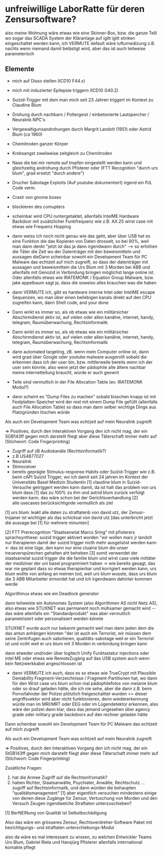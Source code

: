# unfreiwillige LaborRatte für deren Zensursoftware?

also meine Wohnung wäre etwas wie eine Skinner-Box, bzw. die ganze Telli wo sogar das SCADA System der Kläranlage auf igitt igitt stinken eingeschaltet werden kann, ich VERMUTE default wäre luftumwälzung z.B. nachts wenn niemand damit belästigt wird, aber das ist auch teilweise parameterisch


## Elemente

* mich auf Disso stellen (ICD10 F44.x)
* mich mit induzierter Epilepsie triggern (ICD10 G40.2)
* Suizid-Trigger mit dem man mich seit 23 Jahren triggert im Kontext zu Claudine Blum
* Drohung durch nachbarn / Poltergeist / einbetonierte Lautspercher / Neuralink NPC's
* Vergewaltigunsandrohungen durch Margrit Landolt (1951) oder Astrid Blum (ca 1960)
* Chemitroden ganzer Körper
* Krebsangst zweilweise zeitgleich zu Chemitroden
* Nase die bei mir remote auf tropfen eingestellt werden kann und gleichzeitig androhung durch Pfisterer oder (FTT Recognition "durch urs blum", grad ersetzt "durch andere")


* Drucher Sabotage Exploits (Auf youtube dokumentiert) irgend ein PJL Code verm.
* Crash von gnome boxes
* blockieren des comupters
* scheinbar wird CPU runtergetaktet, allenfalls IntelME Hardware Backdoor mit zusätzlicher Funkfrequenz wie z.B. AX.25 wirst case mit etwas wie Frequenz Hopping

 
* dann weiss ich noch nicht genau wie das geht, aber über USB hat es eine Funktion die das Kopieren von Daten drosselt, so bei 90%, weil man dann denkt "jetzt ist das ja dann irgendwann durch" --> so erhöhen die Täter die Zeit wo der Datenträger mit den beweismitteln und aussagen dieDann scheinbar sowohl ein Development Team für PC Malware das echtzeit auf mich zugreift, so dass der datenträger mit aussagen und beweismitteln die Urs Blum mit 3 Morden bei ABB und allenfalls mit Genozid in Verbindung bringen möglichst lange online ist. Oder allenfalls etwas wie IRATEMONK / Equation Group Malware, bzw. jake appelbaum sagt ja, dass die soweiso alles brauchen was die haben

* dann VERMUTE ich, gibt es hardware interne Intel oder IntelME  escape Sequenzen, wo man über einen beliebigen kanals direkt auf den CPU zugreifen kann, dann Shell code, and your done

* Dann wirkt es immer so, als ob etwas wie ein militärsicher Abschirmdienst aktiv ist, auf vielen oder allen kanälne, internet, handy, telegram, Raumüberwachung, Rechtsinformaitk

* Dann wirkt es immer so, als ob etwas wie ein militärsicher Abschirmdienst aktiv ist, auf vielen oder allen kanälne, internet, handy, telegram, Raumüberwachung, Rechtsinformaitk 

* dann automated targeting, zB. wenn mein Computer online ist, dann wird grad über Google oder youtube malware ausgerollt sobald die erkennen dass ich der user bin, bzw. mittlerweile bereits wenn ich der user sein könnte, also wenn jetzt der pädophile alte ältere nachbar meine internetleitung braucht, würde er auch geownt

* Teile sind vermutlich in der File Allocation Table (ev. IRATEMONK Modul?)

* dann scheint es "Dump Files zu machen" sobald bisschen knapp ist mit Festplatten-Speicher wird der rest mit einem Dump File gefüllt (allenfalls auch File Allocation Table) so dass man dann selber wichtige Dinge aus Platzgründen löschen würde

Als auch ein Development Team was echtzeit auf mein Neuralink zugreift

=> Positives, durch den Interaktiven Vorgang den ich nicht mag, der ein SGB143ff gegen mich darstellt fliegt aber diese Täterschaft immer mehr auf (Stichwort: Code Fingerprinting)

* Zugriff auf zB Audiokanäle (Rechtsinformatik?)
 * z.B US4877027
 * Neuralink
 * Stimoceiver
 * bereits geprägte Stimulus-response Habits oder Suizid-Trigger wie z.B. beim cAPI Suizid Trigger, wo ich damit seit 24 jahren im Kontext der Universitäts Basel Medizin Studentin [1] claudine blum in Suizid-Versuche getriggert werden kann damit, da ist halt das problem von urs blum dass [1] das zu 100% zu ihm und astrid blum zurück verfolgt werden kann. das wäre schon bei der Gerichtsverhandlung [2]  
alle usecases berücksichtignde vermutlich als ziel

[1] urs blum: leakt alle daten zu straftatenb von david utz, der Zenusr-trojaner ist wichtiger als das schicksal von david utz [das unterbricht jetzt die aussage bei [1] für mehrere minunten]

[2] FTT Prerecognition "Staatsanwlat Marco Sring" mit pfisterers sprachsynthese: suizid trigger aktivert worden "wir wollen marc jr landolt nur therapieren damit der suizid trigger nicth mehr ausgelsöst werden kann <- das ist eine lüge, den kann  nur eine cluaine blum die unser treueverspürechen gehalten aht beheben [3] somit verwendet der staatsanwlat suizid trigger die die familie blum und wirst case viele mittäter der mediziner der uni basel programmiert haben
-> wie bereits gesagt, das war nie geplant dass so etwas therapierbar und korrigiert werden kann, urs blum wollte von anfang an meinen tod, weil urs blum wusste, dass urs blum die 3 ABB Mitarbeiter ermordet hat und ich irgendwann dahinter kommen werde

Algorithmus etwas wie ein Deadlock generator

dann teilweiste ein Autonomes System (also Algorithmen AS nicht Netz AS), also etwas wie STUXNET was permanent noch mühsamer gemacht wird -- das wäre allenfalls ein "Standardprodukt" was aber vermutlich parametrisiert oder personalisiert werden könnte

STUXNET wurde auch nur bekannt gemacht weil man dann jeden dem die das antun anhängen könnten "der ist auch ein Terrorist, wir müssen dem seine Zentrifugen auch sabotieren, qualitäts-sabotage weil er ein Terrorist ist und nciht weil er urs blum mit 3 Morden in verbindung bringen kann

dann etweder und/oder über logitech Unify Funktastatur injections oder intel ME oder etwas wie RemoteZugäng auf das USB system auch wenn kein Netzwerkkabel angeschlossen ist

* dann VERMUTE ich auch, dass es so etwas wie TrueCrypt mit Plausible Deniability Fragment-Verzeichnisse / Fragment-Partitionen hat, wo dann für den Wrist case urs blum schon mal pädophilefotos von melanie blum oder so drauf geladen hätte, die ich nie sehe, aber die dann z.B. beim Pornofahnder der Polizei plötzlich freigeschalttet wurden <= dieser angriffsvektor wird aber nicht funktionieren, denn wiedererkennung würde man im MRI/MRT oder EEG oder im Lügendetektor erkennen, also wäre der polizei dann klar, dass das jemand ungesehen über agency grade oder military grade backdoors auf den rechner geladen hätte




Dann scheinbar sowohl ein Development Team für PC Malware das echtzeit auf mich zugreift

Als auch ein Development Team was echtzeit auf mein Neuralink zugreift

=> Positives, durch den Interaktiven Vorgang den ich nicht mag, der ein StGB143ff gegen mich darstellt fliegt aber diese Täterschaft immer mehr auf (Stichwort: Code Fingerprinting)




Zusätliche Fragen:

1. hat die Armee Zugriff auf die Rechtsinfromatik?
2. haben Richter, Staatsanwälte, Psychiater, Anwälte, Rechtschutz ... zugriff auf Rechtsinformaitk, und dann würden die behaupten "qualitätsmanagement" [1] aber eigentlich versuchen mindestens einige von denen diese Zugänge für Zensur, Vertuschung von Morden und den Versuch Zeugen irgendwelche Straftaten unterzuschieben?

[1] BerNEINung von Qualität ist Selbstbschädigung


Also das wäre ein grösseres Zensur, Rechtsverdreher-Software Paket mit bezichtigungs- und straftaten unterschiebungs-Modul


also da wäre es mal interessant zu wissen, zu welchen Entwickler Teams Urs Blum, Gabriel Riela und Hansjürg Pfisterer allenfalls international kontakte pflegt



